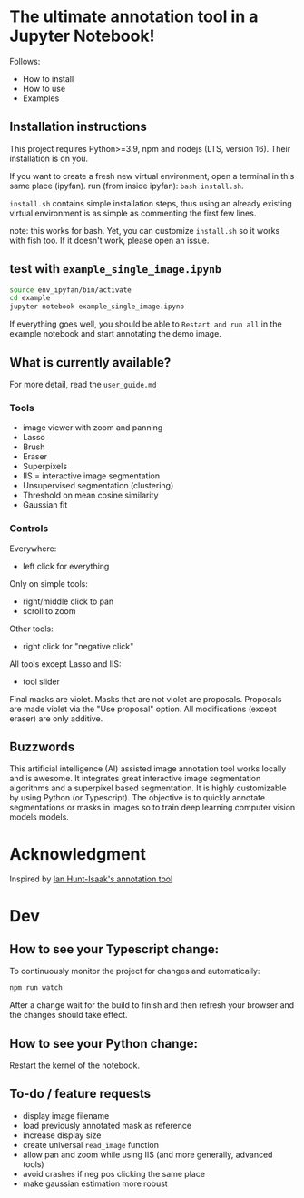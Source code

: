 # The ultimate annotation tool in a Jupyter Notebook!

Follows:
- How to install
- How to use
- Examples

## Installation instructions
This project requires Python>=3.9, npm and nodejs (LTS, version 16). Their installation is on you.

If you want to create a fresh new virtual environment, open a terminal in this same place (ipyfan).
run (from inside ipyfan): `bash install.sh`. 

`install.sh` contains simple installation steps, thus using an already existing virtual environment is as simple as commenting the first few lines.

note: this works for bash. Yet, you can customize `install.sh` so it works with fish too. If it doesn't work, please open an issue.

## test with `example_single_image.ipynb`
```bash
source env_ipyfan/bin/activate 
cd example
jupyter notebook example_single_image.ipynb  
```

If everything goes well, you should be able to `Restart and run all` in the example notebook and start annotating the demo image.

## What is currently available?
For more detail, read the `user_guide.md`
### Tools
- image viewer with zoom and panning
- Lasso 
- Brush
- Eraser
- Superpixels
- IIS = interactive image segmentation
- Unsupervised segmentation (clustering)
- Threshold on mean cosine similarity
- Gaussian fit


### Controls
Everywhere:
- left click for everything

Only on simple tools:
- right/middle click to pan
- scroll to zoom

Other tools:
- right click for "negative click"

All tools except Lasso and IIS:
- tool slider

Final masks are violet.
Masks that are not violet are proposals.
Proposals are made violet via the "Use proposal" option.
All modifications (except eraser) are only additive.


## Buzzwords
This artificial intelligence (AI) assisted image annotation tool works locally and is awesome. It integrates great interactive image segmentation algorithms and a superpixel based segmentation. It is highly customizable by using Python (or Typescript). The objective is to quickly annotate segmentations or masks in images so to train deep learning computer vision models models.

# Acknowledgment
Inspired by [Ian Hunt-Isaak's annotation tool](https://github.com/ianhi/ipysegment)

# Dev
## How to see your Typescript change:
To continuously monitor the project for changes and automatically:
```bash
npm run watch
```
After a change wait for the build to finish and then refresh your browser and the changes should take effect.

## How to see your Python change:
Restart the kernel of the notebook.

## To-do / feature requests
- display image filename
- load previously annotated mask as reference
- increase display size
- create universal `read_image` function
- allow pan and zoom while using IIS (and more generally, advanced tools)
- avoid crashes if neg pos clicking the same place
- make gaussian estimation more robust


